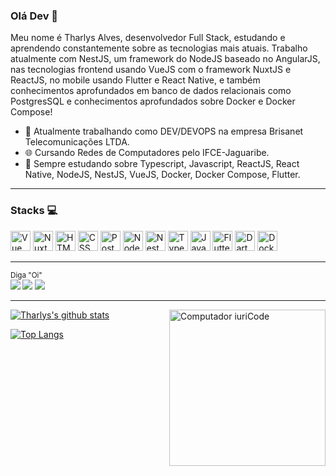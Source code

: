 ### Olá Dev 👋

Meu nome é Tharlys Alves, desenvolvedor Full Stack, estudando e aprendendo constantemente sobre as tecnologias mais atuais. Trabalho atualmente com NestJS, um framework do NodeJS baseado no AngularJS, nas tecnologias frontend usando VueJS com o framework NuxtJS e ReactJS, no mobile usando Flutter e React Native, e também conhecimentos aprofundados em banco de dados relacionais como PostgresSQL e conhecimentos aprofundados sobre Docker e Docker Compose!

- 🔭 Atualmente trabalhando como DEV/DEVOPS na empresa Brisanet Telecomunicações LTDA.
- 🌐 Cursando Redes de Computadores pelo IFCE-Jaguaribe.
- 🌱 Sempre estudando sobre Typescript, Javascript, ReactJS, React Native, NodeJS, NestJS, VueJS, Docker, Docker Compose, Flutter.



----

### Stacks :computer:


<a style="text-decoration: none;" href="https://vuejs.org/">
  <img height="32" src="https://cdn4.iconfinder.com/data/icons/logos-and-brands/512/367_Vuejs_logo-512.png" alt="Vue"/>
</a>
<a style="text-decoration: none;" href="https://nuxtjs.org/">
  <img height="32" src="https://nuxtjs.org/favicon.ico" alt="NuxtJS"/>
</a>
<a style="text-decoration: none;" href="https://www.w3schools.com/html/">
  <img height="32" src="https://cdn0.iconfinder.com/data/icons/HTML5/512/HTML_Logo.png" alt="HTML"/>
</a>
<a style="text-decoration: none;" href="https://www.w3schools.com/css/">
  <img height="32" src="https://cdn1.iconfinder.com/data/icons/logotypes/32/badge-css-3-512.png" alt="CSS"/>
</a>
<a style="text-decoration: none;" href="https://www.postgresql.org/">
  <img height="32" src="https://www.postgresql.org/media/img/about/press/elephant.png" alt="PostgreSQL"/>
</a>
<a style="text-decoration: none;" href="https://nodejs.org/en/">
  <img height="32" src="https://cdn3.iconfinder.com/data/icons/popular-services-brands/512/node-512.png" alt="Node"/>
</a>
<a style="text-decoration: none;" href="https://nestjs.com/">
  <img height="32" src="https://d33wubrfki0l68.cloudfront.net/e937e774cbbe23635999615ad5d7732decad182a/26072/logo-small.ede75a6b.svg" alt="NestJS"/>
</a>
<a style="text-decoration: none;" href="https://www.typescriptlang.org/">
  <img height="32" src="https://cdn2.iconfinder.com/data/icons/programming-languages-8/64/207_programming-program-language-code-typescript-512.png" alt="TypeScript"/>
<a style="text-decoration: none;" href="https://www.javascript.com/">
  <img height="32" src="https://cdn2.iconfinder.com/data/icons/designer-skills/128/code-programming-javascript-software-develop-command-language-512.png" alt="JavaScript"/>
</a>
<a style="text-decoration: none;" href="https://flutter.dev/">
  <img height="32" src="https://flutter.dev/images/favicon.png" alt="Flutter"/>
</a>
<a style="text-decoration: none;" href="https://dart.dev">
  <img height="32" src="https://dart.dev/assets/shared/dart/icon/64.png" alt="Dart"/>
</a>
<a style="text-decoration: none;" href="https://www.docker.com/">
  <img height="32" src="https://www.docker.com/sites/default/files/d8/Docker-R-Logo-08-2018-Monochomatic-RGB_Moby-x1.png" alt="Docker"/>
</a>


----



<sub>Diga "Oi" <br>
[<img src="https://img.shields.io/badge/linkedin-%230077B5.svg?&style=for-the-badge&logo=linkedin&logoColor=white&theme=dark" />](https://www.linkedin.com/in/tharlys-alves-7aaa011ab/) 
[<img src="https://img.shields.io/badge/instagram-%23E4405F.svg?&style=for-the-badge&logo=instagram&logoColor=white&theme=dark">](https://www.instagram.com/tharlys_a/) 
[<img src="https://img.shields.io/badge/tharlys2015c-red?&style=for-the-badge&logo=Gmail&logoColor=white&theme=dark&link=mailto:tharlys2015c@gmail.com">](mailto:tharlys2015c@gmail.com)   
</sub>


----

<img style="margin 1040px;" src="https://raw.githubusercontent.com/MicaelliMedeiros/micaellimedeiros/master/image/computer-illustration.png" min-width="250px" max-width="250px" width="250px" align="right" alt="Computador iuriCode">

<p align="justify">

[![Tharlys's github stats](https://github-readme-stats.vercel.app/api?username=Tharlys10&show_icons=true&theme=dracula)](https://github.com/anuraghazra/github-readme-stats)

[![Top Langs](https://github-readme-stats.vercel.app/api/top-langs/?username=Tharlys10&layout=compact&theme=dracula)](https://github.com/anuraghazra/github-readme-stats)

</p>


